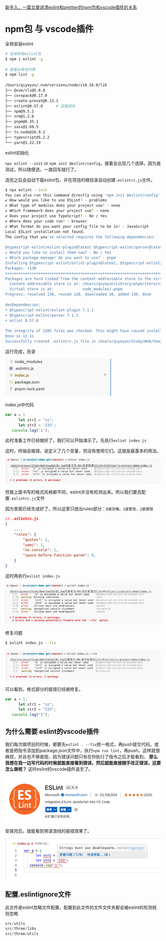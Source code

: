 

[新手入，一篇文章讲清eslint和prettier的npm包和vscode插件的关系](https://juejin.cn/post/6990929456382607374#heading-0)



# npm包 与 vscode插件

全局安装eslint

```sh
# 全局安装eslint包
$ npm i eslint -g

# 查看全局包列表
$ npm list -g 

/Users/qiyeyun/.nvm/versions/node/v18.16.0/lib
├── @vue/cli@5.0.8
├── corepack@0.17.0
├── create-preset@0.13.1
├── eslint@8.57.0      # 安装成功
├── npm@9.5.1
├── nrm@1.2.6
├── pnpm@6.35.1
├── sass@1.69.5
├── ts-node@10.9.1
├── typescript@5.2.2
└── yarn@1.22.19
```



eslint初始化

`npx eslint --init`  or  `npm init @eslint/config`，接着会出现几个选择，因为是测试，所以随便选，一直回车就行了。

选完之后会自动下载eslint包，并在项目的根目录自动创建`.eslintrc.js`文件。

```sh
$ npx eslint --init      
You can also run this command directly using 'npm init @eslint/config'.
✔ How would you like to use ESLint? · problems
✔ What type of modules does your project use? · none
✔ Which framework does your project use? · none
✔ Does your project use TypeScript? · No / Yes
✔ Where does your code run? · browser
✔ What format do you want your config file to be in? · JavaScript
Local ESLint installation not found.
The config that you've selected requires the following dependencies:

@typescript-eslint/eslint-plugin@latest @typescript-eslint/parser@latest eslint@latest
✔ Would you like to install them now? · No / Yes
✔ Which package manager do you want to use? · pnpm
Installing @typescript-eslint/eslint-plugin@latest, @typescript-eslint/parser@latest, eslint@latest
Packages: +130
++++++++++++++++++++++++++++++++++++++++++++++++++++++++++++++++++++++++++++++++++++++++++++++++++++++++++++++++++++++++++++++++++
Packages are hard linked from the content-addressable store to the virtual store.
  Content-addressable store is at: /Users/qiyeyun/Library/pnpm/store/v3
  Virtual store is at:             node_modules/.pnpm
Progress: resolved 130, reused 120, downloaded 10, added 130, done

devDependencies:
+ @typescript-eslint/eslint-plugin 7.1.1
+ @typescript-eslint/parser 7.1.1
+ eslint 8.57.0

The integrity of 1205 files was checked. This might have caused installation to take longer.
Done in 12.1s
Successfully created .eslintrc.js file in /Users/qiyeyun/Study/Web/Vue2&3/02_Vue创建项目/04-项目配置ESlint+Prettier/js-project-demo
```

运行完成，目录

![](images/001.png)

index.js中代码

```js
var a = 1
      let str1 = "ss";
      let str2 = '233';
   console.log('1');
```

此时准备工作已经做好了，我们可以开始演示了。先执行`eslint index.js`

这时，终端会报错，说定义了几个变量，但没有使用它们。这就是最基本的用法。

![](images/002.png)

但我上面书写的格式风格都不同，eslint并没有检测出来。所以我们要去配置`.eslintrc.js`文件

因为里面已经生成好了，所以这里只放出rules部分：`0是忽略，1是警告，2是报错`

```json
// .eslintrc.js
{
    ....
	"rules": {
        "quotes": 2,
        "semi": 1,
        "no-console": 1,
        "space-before-function-paren": 0,
    }
}
```

这时再执行`eslint index.js`

![](images/003.png)

修复问题

```sh
$ eslint index.js --fix
```

![](images/004.png)

可以看到，格式部分的报错已经被修复。

```js
var a = 1;
      let str1 = "ss";
      let str2 = "233";
   console.log("1");
```



## 为什么需要 eslint的vscode插件

我们每次做项目的时候，都要先`eslint . --fix`统一格式，再push提交代码。或者是把指令添加到package.json文件中，执行`npm run lint`，再push。这样就很麻烦，并且也不够直观，因为错误问题只有在你执行了指令之后才能看到。
**那么我想在我一边写代码的时候就能直接看到错误，然后就能直接随手改正错误，这要怎么做呢？** 这时eslint的vscode插件诞生了。

![](images/005.png)

安装完后，就能看到带波浪线的报错效果了。

![](images/006.png)



## 配置.eslintignore文件

此文件是eslint忽略文件配置，配置到此文件的文件文件夹都会被eslint的检测规则忽略

```js
src/utils
src/three/libs
src/three/utils
```

